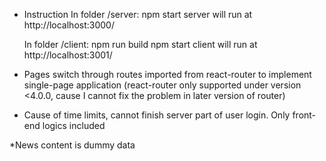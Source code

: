 
* Instruction
	In folder /server:
		npm start
		server will run at http://localhost:3000/

	In folder /client:
		npm run build
		npm start
		client will run at http://localhost:3001/

* Pages switch through routes imported from react-router to implement single-page application (react-router only supported under version <4.0.0, cause I cannot fix the problem in later version of router)

* Cause of time limits, cannot finish server part of user login. Only front-end logics included

*News content is dummy data
